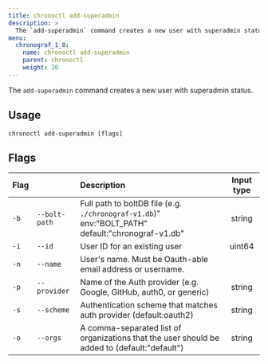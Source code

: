 ```yaml
---
title: chronoctl add-superadmin
description: >
  The `add-superadmin` command creates a new user with superadmin status.
menu:
  chronograf_1_8:
    name: chronoctl add-superadmin
    parent: chronoctl
    weight: 20
---
```


The `add-superadmin` command creates a new user with superadmin status.

## Usage
```
chronoctl add-superadmin [flags]
```

## Flags

| Flag |                   | Description                                                                                           | Input type |
|:---- |:----------------- | :---------------------------------------------------------------------------------------------------- | :--------: |
| `-b` | `--bolt-path`     | Full path to boltDB file (e.g. `./chronograf-v1.db`)" env:"BOLT_PATH" default:"chronograf-v1.db"      | string     |
| `-i` | `--id`            | User ID for an existing user                                                                          | uint64     |
| `-n` | `--name`          | User's name. Must be Oauth-able email address or username.                                            |            |
| `-p` | `--provider`      | Name of the Auth provider (e.g. Google, GitHub, auth0, or generic)                                    | string     |
| `-s` | `--scheme`        | Authentication scheme that matches auth provider (default:oauth2)                                     | string     |
| `-o` | `--orgs`          | A comma-separated list of organizations that the user should be added to (default:"default")          | string     |
